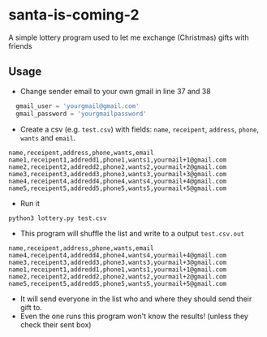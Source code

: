# santa-is-coming-2
A simple lottery program used to let me exchange (Christmas) gifts with friends

## Usage

- Change sender email to your own gmail in line 37 and 38

``` python
  gmail_user = 'yourgmail@gmail.com'
  gmail_password = 'yourgmailpassword'
```

- Create a csv (e.g. `test.csv`) with fields: `name`, `receipent`, `address`, `phone`, `wants` and `email`. 

``` csv
name,receipent,address,phone,wants,email
name1,receipent1,addredd1,phone1,wants1,yourmail+1@gmail.com
name2,receipent2,addredd2,phone2,wants2,yourmail+2@gmail.com
name3,receipent3,addredd3,phone3,wants3,yourmail+3@gmail.com
name4,receipent4,addredd4,phone4,wants4,yourmail+4@gmail.com
name5,receipent5,addredd5,phone5,wants5,yourmail+5@gmail.com
```

- Run it

``` bash
python3 lottery.py test.csv
```

- This program will shuffle the list and write to a output `test.csv.out`

``` csv
name,receipent,address,phone,wants,email
name4,receipent4,addredd4,phone4,wants4,yourmail+4@gmail.com
name3,receipent3,addredd3,phone3,wants3,yourmail+3@gmail.com
name1,receipent1,addredd1,phone1,wants1,yourmail+1@gmail.com
name2,receipent2,addredd2,phone2,wants2,yourmail+2@gmail.com
name5,receipent5,addredd5,phone5,wants5,yourmail+5@gmail.com
```

- It will send everyone in the list who and where they should send their gift to.
- Even the one runs this program won't know the results! (unless they check their sent box)